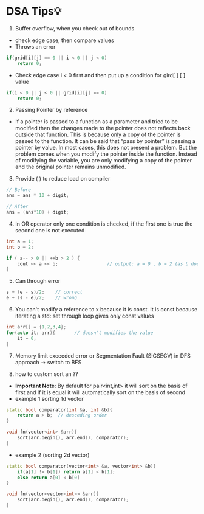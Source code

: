 # DSA Tips💡

1. Buffer overflow, when you check out of bounds
- check edge case, then compare values
- Throws an error
``` cpp
if(grid[i][j] == 0 || i < 0 || j < 0)
    return 0;
```
- Check edge case i < 0 first and then put up a condition for gird[ ] [ ] value
``` cpp
if(i < 0 || j < 0 || grid[i][j] == 0)
    return 0;
```

2. Passing Pointer by reference
- If a pointer is passed to a function as a parameter and tried to be modified then the changes made to the pointer does not reflects back outside that function. This is because only a copy of the pointer is passed to the function. It can be said that “pass by pointer” is passing a pointer by value. In most cases, this does not present a problem. But the problem comes when you modify the pointer inside the function. Instead of modifying the variable, you are only modifying a copy of the pointer and the original pointer remains unmodified.


3. Provide ( ) to reduce load on compiler
``` cpp
// Before
ans = ans * 10 + digit;

// After
ans = (ans*10) + digit;
```

4. In OR operator only one condition is checked, if the first one is true the second one is not executed
``` cpp
int a = 1;
int b = 2;

if ( a-- > 0 || ++b > 2 ) {
	cout << a << b;                  // output: a = 0 , b = 2 (as b doesn’t get executed)
}
```

5. Can through error
``` cpp
s + (e - s)/2;    // correct
e + (s - e)/2;    // wrong
```

6. You can't modify a reference to x because it is const. It is const because iterating a std::set through loop gives only const values
```cpp
int arr[] = {1,2,3,4};
for(auto it: arr){       // doesn't modifies the value
    it = 0;
}
```

7. Memory limit exceeded error or Segmentation Fault (SIGSEGV) in DFS approach -> switch to BFS


8. how to custom sort an ??
- **Important Note**: By default for pair<int,int> it will sort on the basis of first and if it is equal it will automatically sort on the basis of second
- example 1 sorting 1d vector
```cpp 
static bool comparator(int &a, int &b){
    return a > b;  // desceding order
}

void fn(vector<int> &arr){
    sort(arr.begin(), arr.end(), comparator);
}
```
- example 2 (sorting 2d vector)
```cpp
static bool comparator(vector<int> &a, vector<int> &b){
    if(a[1] != b[1]) return a[1] < b[1];
    else return a[0] < b[0]
}

void fn(vector<vector<int>> &arr){
    sort(arr.begin(), arr.end(), comparator);
}
```